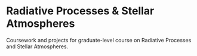 # Radiative Processes & Stellar Atmospheres
Coursework and projects for graduate-level course on Radiative Processes and Stellar Atmospheres.

